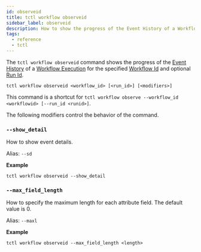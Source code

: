 ```yaml
---
id: observeid
title: tctl workflow observeid
sidebar_label: observeid
description: How to show the progress of the Event History of a Workflow Execution for a specified Workflow Id and optional Run Id using tctl.
tags:
  - reference
  - tctl
---
```


The `tctl workflow observeid` command shows the progress of the [Event History](/docs/content/what-is-an-event-history) of a [Workflow Execution](/docs/content/what-is-a-workflow-execution) for the specified [Workflow Id](/docs/content/what-is-a-workflow-id) and optional [Run Id](/docs/content/what-is-a-run-id).

`tctl workflow observeid <workflow_id> [<run_id>] [<modifiers>]`

This command is a shortcut for `tctl workflow observe --workflow_id <workflowid> [--run_id <runid>]`.

The following modifiers control the behavior of the command.

### `--show_detail`

How to show event details.

Alias: `--sd`

**Example**

```
tctl workflow observeid --show_detail
```

### `--max_field_length`

How to specify the maximum length for each attribute field. The default value is 0.

Alias: `--maxl`

**Example**

```
tctl workflow observeid --max_field_length <length>
```
